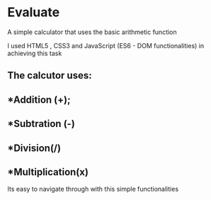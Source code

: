 # Evaluate
A simple calculator that uses the basic arithmetic function

I used HTML5 , CSS3 and JavaScript (ES6 - DOM functionalities) in achieving this task
## The calcutor uses:

## *Addition (+);
## *Subtration (-)
## *Division(/)
## *Multiplication(x)

Its easy to navigate through with this simple functionalities
